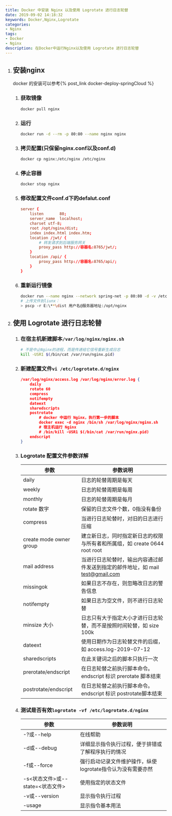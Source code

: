 ```yaml
---
title: Docker 中安装 Nginx 以及使用 Logrotate 进行日志轮替
date: 2019-09-02 14:18:32
keywords: Docker,Nginx,Logrotate
categories: 
- Nginx
tags:
- Docker
- Nginx
description: 在Docker中运行Nginx以及使用 Logrotate 进行日志轮替
---
```

1. ## 安装nginx

    docker 的安装可以参考{% post_link docker-deploy-springCloud %}
		
    1. ### 获取镜像

		```bash
		docker pull nginx
		```

    2. ### 运行

		```bash
		docker run -d --rm -p 80:80 --name nginx nginx
		```

    3. ### 拷贝配置(只保留nginx.conf以及conf.d)

		```bash
		docker cp nginx:/etc/nginx /etc/nginx
		```

    4. ### 停止容器

		```bash
		docker stop nginx
		```

    5. ### 修改配置文件conf.d下的defalut.conf

		```conf
		server {
			listen       80;
			server_name  localhost;
			charset utf-8;
			root /opt/nginx/dist;
			index index.html index.htm;
			location /jwt/ {
				# 转发请求到后端服务网关
				proxy_pass http://容器名:8765/jwt/;
			}
			location /api/ {
				proxy_pass http://容器名:8765/api/;
			}
		}
		```

    6. ### 重新运行镜像

		```bash
		docker run --name nginx --network spring-net -p 80:80 -d -v /etc/nginx/nginx.conf:/etc/nginx/nginx.conf:ro -v /etc/nginx/conf.d:/etc/nginx/conf.d -v /opt/nginx/dist:/opt/nginx/dist -v /etc/localtime:/etc/localtime:ro -v /var/log/nginx:/var/log/nginx nginx
		# 上传文件到liunx：
		> pscp -r E:\**\dist 用户名@服务器地址:/opt/nginx
		```

2. ## 使用 Logrotate 进行日志轮替

    1. ### 在宿主机新建脚本`/var/log/nginx/nginx.sh`

		```bash
		# 不是中止Nginx的进程，而是传递给它信号重新生成日志
		kill -USR1 $(/bin/cat /var/run/nginx.pid)
		```

    2. ### 新建配置文件`vi /etc/logrotate.d/nginx`

		```json
		/var/log/nginx/access.log /var/log/nginx/error.log {
			daily
			rotate 60
			compress
			notifempty
			dateext
			sharedscripts
			postrotate
				# docker 中运行 Nginx，执行第一步的脚本
				docker exec -d nginx /bin/sh /var/log/nginx/nginx.sh
				# 宿主机运行 Nginx
				# /bin/kill -USR1 $(/bin/cat /var/run/nginx.pid)
			endscript
		}
		```

    3. ### Logrotate 配置文件参数详解

        | 参数 | 参数说明 |
        |--|--|
        | daily | 日志的轮替周期是每天 |
        | weekly | 日志的轮替周期是每周 |
        | monthly | 日志的轮替周期是每月 |
        | rotate 数字 | 保留的日志文件个数，0指没有备份 |
        | compress | 当进行日志轮替时，对旧的日志进行压缩 |
        | create mode owner group | 建立新日志，同时指定新日志的权限与所有者和所属组，如 create 0644 root root |
        | mail address| 当进行日志轮替时，输出内容通过邮件发送到指定的邮件地址，如 mail test@gmail.com |
        | missingok | 如果日志不存在，则忽略改日志的警告信息 |
        | notifempty | 如果日志为空文件，则不进行日志轮替 |
        | minsize 大小 | 日志只有大于指定大小才进行日志轮替，而不是按照时间轮替，如 size 100k |
        | dateext | 使用日期作为日志轮替文件的后缀，如 access.log-2019-07-12 |
        | sharedscripts | 在此关键词之后的脚本只执行一次 |
        | prerotate/endscript | 在日志轮替之前执行脚本命令。endscript 标识 prerotate 脚本结束 |
        | postrotate/endscript | 在日志轮替之前执行脚本命令。endscript 标识 postrotate脚本结束 |

    4. ### 测试是否有效`logrotate -vf /etc/logrotate.d/nginx`

        | 参数 | 参数说明 |
        |--|--|
        | -?或--help | 在线帮助 |
        | -d或--debug | 详细显示指令执行过程，便于排错或了解程序执行的情况 |
        | -f或--force | 强行启动记录文件维护操作，纵使logrotate指令认为没有需要亦然 |
        | -s<状态文件>或--state=<状态文件> | 使用指定的状态文件 |
        | -v或--version | 显示指令执行过程 |
        | -usage | 显示指令基本用法 |